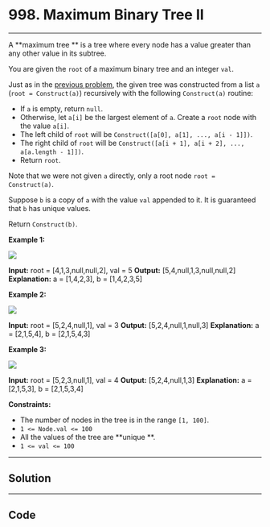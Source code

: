 # 998. Maximum Binary Tree II

---

A **maximum tree ** is a tree where every node has a value greater than any other value in its subtree.

You are given the `root` of a maximum binary tree and an integer `val`.

Just as in the [previous problem](https://leetcode.com/problems/maximum-binary-tree/), the given tree was constructed from a list `a` (`root = Construct(a)`) recursively with the following `Construct(a)` routine:

  * If `a` is empty, return `null`.
  * Otherwise, let `a[i]` be the largest element of `a`. Create a `root` node with the value `a[i]`.
  * The left child of `root` will be `Construct([a[0], a[1], ..., a[i - 1]])`.
  * The right child of `root` will be `Construct([a[i + 1], a[i + 2], ..., a[a.length - 1]])`.
  * Return `root`.



Note that we were not given `a` directly, only a root node `root = Construct(a)`.

Suppose `b` is a copy of `a` with the value `val` appended to it. It is guaranteed that `b` has unique values.

Return `Construct(b)`.

 

**Example 1:**

![](https://assets.leetcode.com/uploads/2021/08/09/maxtree1.JPG)


**Input:** root = [4,1,3,null,null,2], val = 5
**Output:** [5,4,null,1,3,null,null,2]
**Explanation:** a = [1,4,2,3], b = [1,4,2,3,5]


**Example 2:**

![](https://assets.leetcode.com/uploads/2021/08/09/maxtree21.JPG)


**Input:** root = [5,2,4,null,1], val = 3
**Output:** [5,2,4,null,1,null,3]
**Explanation:** a = [2,1,5,4], b = [2,1,5,4,3]


**Example 3:**

![](https://assets.leetcode.com/uploads/2021/08/09/maxtree3.JPG)


**Input:** root = [5,2,3,null,1], val = 4
**Output:** [5,2,4,null,1,3]
**Explanation:** a = [2,1,5,3], b = [2,1,5,3,4]


 

**Constraints:**

  * The number of nodes in the tree is in the range `[1, 100]`.
  * `1 <= Node.val <= 100`
  * All the values of the tree are **unique **.
  * `1 <= val <= 100`

---

## Solution



---

## Code
```python


```